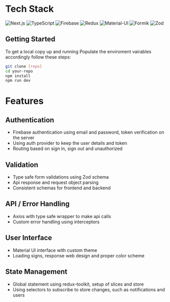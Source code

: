 # Tech Stack
![Next.js](https://img.shields.io/badge/Next.js-000000?style=for-the-badge&logo=next-dot-js&logoColor=white)
![TypeScript](https://img.shields.io/badge/TypeScript-007ACC?style=for-the-badge&logo=typescript&logoColor=white)
![Firebase](https://img.shields.io/badge/Firebase-FFCA28?style=for-the-badge&logo=firebase&logoColor=black)
![Redux](https://img.shields.io/badge/Redux-764ABC?style=for-the-badge&logo=redux&logoColor=white)
![Material-UI](https://img.shields.io/badge/Material--UI-0081CB?style=for-the-badge&logo=mui&logoColor=white)
![Formik](https://img.shields.io/badge/Formik-FF5733?style=for-the-badge&logo=formik&logoColor=white)
![Zod](https://img.shields.io/badge/Zod-55c57a?style=for-the-badge&logoColor=white)

## Getting Started

To get a local copy up and running
Populate the enviroment vairables accordingly
follow these steps:

```bash
git clone [repo]
cd your-repo
npm install 
npm run dev
```

# Features

## Authentication
- Firebase authentication using email and password, token verification on the server
- Using auth provider to keep the user details and token
- Routing based on sign in, sign out and unauthorized 

## Validation
- Type safe form validations using Zod schema
- Api response and request object parsing
- Consistent schemas for frontend and backend

## API / Error Handling
- Axios with type safe wrapper to make api calls
- Custom error handling using interceptors

## User Interface
- Material UI interface with custom theme
- Loading signs, response web design and proper color scheme

## State Management
- Global statement using redux-toolkit, setup of slices and store
- Using selectors to subscribe to store changes, such as notifications and users